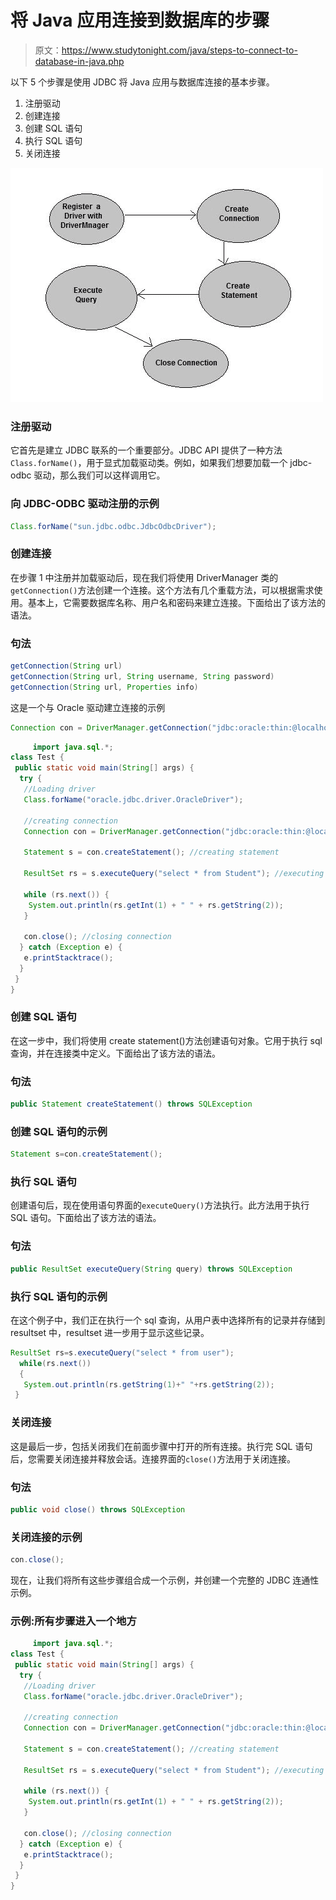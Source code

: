 # 将 Java 应用连接到数据库的步骤

> 原文：<https://www.studytonight.com/java/steps-to-connect-to-database-in-java.php>

以下 5 个步骤是使用 JDBC 将 Java 应用与数据库连接的基本步骤。

1.  注册驱动
2.  创建连接
3.  创建 SQL 语句
4.  执行 SQL 语句
5.  关闭连接

![steps to connect to database](img/dbb867b5572d0e64ea045d6aa48fa34e.png)

### 注册驱动

它首先是建立 JDBC 联系的一个重要部分。JDBC API 提供了一种方法`Class.forName()`，用于显式加载驱动类。例如，如果我们想要加载一个 jdbc-odbc 驱动，那么我们可以这样调用它。

### 向 JDBC-ODBC 驱动注册的示例

```java
Class.forName("sun.jdbc.odbc.JdbcOdbcDriver");
```

### 创建连接

在步骤 1 中注册并加载驱动后，现在我们将使用 DriverManager 类的`getConnection()`方法创建一个连接。这个方法有几个重载方法，可以根据需求使用。基本上，它需要数据库名称、用户名和密码来建立连接。下面给出了该方法的语法。

### 句法

```java
getConnection(String url)
getConnection(String url, String username, String password)
getConnection(String url, Properties info)
```

这是一个与 Oracle 驱动建立连接的示例

```java
Connection con = DriverManager.getConnection("jdbc:oracle:thin:@localhost:1521:XE","username","password");
```

```java
	 import java.sql.*;
class Test {
 public static void main(String[] args) {
  try {
   //Loading driver
   Class.forName("oracle.jdbc.driver.OracleDriver");

   //creating connection
   Connection con = DriverManager.getConnection("jdbc:oracle:thin:@localhost:1521:XE", "username", "password");

   Statement s = con.createStatement(); //creating statement

   ResultSet rs = s.executeQuery("select * from Student"); //executing statement

   while (rs.next()) {
    System.out.println(rs.getInt(1) + " " + rs.getString(2));
   }

   con.close(); //closing connection
  } catch (Exception e) {
   e.printStacktrace();
  }
 }
} 

```

### 创建 SQL 语句

在这一步中，我们将使用 create statement()方法创建语句对象。它用于执行 sql 查询，并在连接类中定义。下面给出了该方法的语法。

### 句法

```java
public Statement createStatement() throws SQLException
```

### 创建 SQL 语句的示例

```java
Statement s=con.createStatement();
```

### 执行 SQL 语句

创建语句后，现在使用语句界面的`executeQuery()`方法执行。此方法用于执行 SQL 语句。下面给出了该方法的语法。

### 句法

```java
public ResultSet executeQuery(String query) throws SQLException
```

### 执行 SQL 语句的示例

在这个例子中，我们正在执行一个 sql 查询，从用户表中选择所有的记录并存储到 resultset 中，resultset 进一步用于显示这些记录。

```java
ResultSet rs=s.executeQuery("select * from user");
  while(rs.next())
  {
   System.out.println(rs.getString(1)+" "+rs.getString(2));
 }
```

### 关闭连接

这是最后一步，包括关闭我们在前面步骤中打开的所有连接。执行完 SQL 语句后，您需要关闭连接并释放会话。连接界面的`close()`方法用于关闭连接。

### 句法

```java
public void close() throws SQLException
```

### 关闭连接的示例

```java
con.close();
```

现在，让我们将所有这些步骤组合成一个示例，并创建一个完整的 JDBC 连通性示例。

### 示例:所有步骤进入一个地方

```java
	 import java.sql.*;
class Test {
 public static void main(String[] args) {
  try {
   //Loading driver
   Class.forName("oracle.jdbc.driver.OracleDriver");

   //creating connection
   Connection con = DriverManager.getConnection("jdbc:oracle:thin:@localhost:1521:XE", "username", "password");

   Statement s = con.createStatement(); //creating statement

   ResultSet rs = s.executeQuery("select * from Student"); //executing statement

   while (rs.next()) {
    System.out.println(rs.getInt(1) + " " + rs.getString(2));
   }

   con.close(); //closing connection
  } catch (Exception e) {
   e.printStacktrace();
  }
 }
} 

```